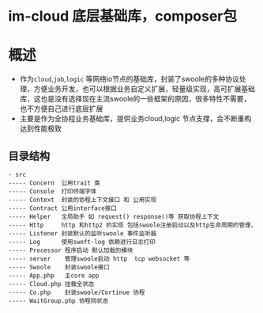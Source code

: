 im-cloud 底层基础库，composer包 
==============
概述
=======
+ 作为`cloud`,`job`,`logic` 等网络io节点的基础库，封装了swoole的多种协议处理，方便业务开发，也可以根据业务自定义扩展，轻量级实现，高可扩展基础库，这也是没有选择现在主流swoole的一些框架的原因，很多特性不需要，也不方便自己进行底层扩展
+ 主要是作为全协程业务基础库，提供业务cloud,logic 节点支撑，会不断重构达到性能极致
## 目录结构
```
- src
----- Concern  公用trait 类
----- Console  打印终端字体
----- Context  封装的协程上下文接口 和 公用实现
----- Contract 公用interface接口
----- Helper   全局助手 如 request() response()等 获取协程上下文
----- Http     http 和http2 的实现 包括swoole注册启动以及http生命周期的管理，
----- Listener 封装默认的监听swoole 事件监听器
----- Log      使用swoft-log 依赖进行日志打印
----- Processor 程序启动 默认加载的模块
----- server    管理swoole启动 http  tcp websocket 等
----- Swoole    封装swoole接口
----- App.php   主core app
----- Cloud.php 挂载全状态
----- Co.php    封装swoole/Cortinue 协程
----- WaitGroup.php 协程同状态
```


